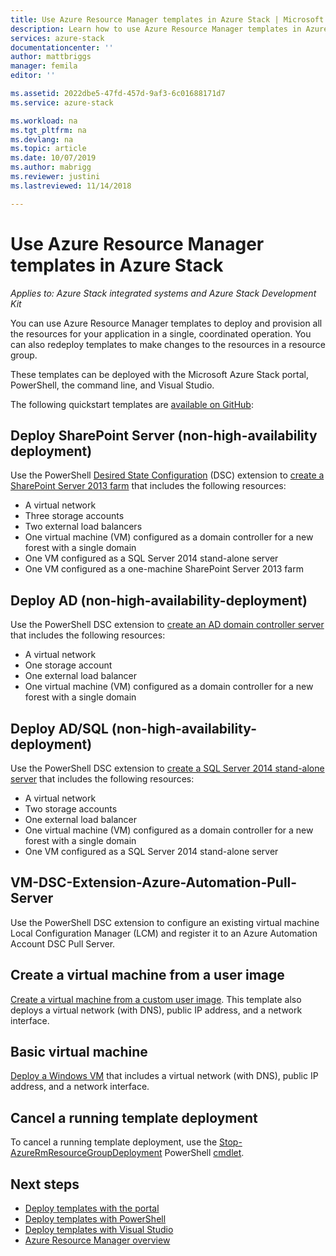 ```yaml
---
title: Use Azure Resource Manager templates in Azure Stack | Microsoft Docs
description: Learn how to use Azure Resource Manager templates in Azure Stack to provision resources.
services: azure-stack
documentationcenter: ''
author: mattbriggs
manager: femila
editor: ''

ms.assetid: 2022dbe5-47fd-457d-9af3-6c01688171d7
ms.service: azure-stack

ms.workload: na
ms.tgt_pltfrm: na
ms.devlang: na
ms.topic: article
ms.date: 10/07/2019
ms.author: mabrigg
ms.reviewer: justini
ms.lastreviewed: 11/14/2018

---
```

# Use Azure Resource Manager templates in Azure Stack

*Applies to: Azure Stack integrated systems and Azure Stack Development Kit*

You can use Azure Resource Manager templates to deploy and provision all the resources for your application in a single, coordinated operation. You can also redeploy templates to make changes to the resources in a resource group.

These templates can be deployed with the Microsoft Azure Stack portal, PowerShell, the command line, and Visual Studio.

The following quickstart templates are [available on GitHub](https://aka.ms/azurestackgithub):

## Deploy SharePoint Server (non-high-availability deployment)

Use the PowerShell [Desired State Configuration](/powershell/scripting/dsc/overview/overview) (DSC) extension to [create a SharePoint Server 2013 farm](https://github.com/Azure/AzureStack-QuickStart-Templates/tree/master/sharepoint-2013-non-ha) that includes the following resources:

* A virtual network
* Three storage accounts
* Two external load balancers
* One virtual machine (VM) configured as a domain controller for a new forest with a single domain
* One VM configured as a SQL Server 2014 stand-alone server
* One VM configured as a one-machine SharePoint Server 2013 farm

## Deploy AD (non-high-availability-deployment)

Use the PowerShell DSC extension to [create an AD domain controller server](https://github.com/Azure/AzureStack-QuickStart-Templates/tree/master/ad-non-ha) that includes the following resources:

* A virtual network
* One storage account
* One external load balancer
* One virtual machine (VM) configured as a domain controller for a new forest with a single domain

## Deploy AD/SQL (non-high-availability-deployment)

Use the PowerShell DSC extension to [create a SQL Server 2014 stand-alone server](https://github.com/Azure/AzureStack-QuickStart-Templates/tree/master/sql-2014-non-ha) that includes the following resources:

* A virtual network
* Two storage accounts
* One external load balancer
* One virtual machine (VM) configured as a domain controller for a new forest with a single domain
* One VM configured as a SQL Server 2014 stand-alone server

## VM-DSC-Extension-Azure-Automation-Pull-Server

Use the PowerShell DSC extension to configure an existing virtual machine Local Configuration Manager (LCM) and register it to an Azure Automation Account DSC Pull Server.

## Create a virtual machine from a user image

[Create a virtual machine from a custom user image](https://github.com/Azure/AzureStack-QuickStart-Templates/tree/master/101-vm-create-from-customimage). This template also deploys a virtual network (with DNS), public IP address, and a network interface.

## Basic virtual machine

[Deploy a Windows VM](https://github.com/Azure/AzureStack-QuickStart-Templates/tree/master/101-simple-windows-vm) that includes a virtual network (with DNS), public IP address, and a network interface.

## Cancel a running template deployment

To cancel a running template deployment, use the [Stop-AzureRmResourceGroupDeployment](/powershell/module/azurerm.resources/stop-azurermresourcegroupdeployment) PowerShell [cmdlet](/powershell/scripting/developer/cmdlet/cmdlet-overview).

## Next steps

* [Deploy templates with the portal](azure-stack-deploy-template-portal.md)
* [Deploy templates with PowerShell](azure-stack-deploy-template-powershell.md)
* [Deploy templates with Visual Studio](azure-stack-deploy-template-visual-studio.md)
* [Azure Resource Manager overview](/azure/azure-resource-manager/resource-group-overview)
